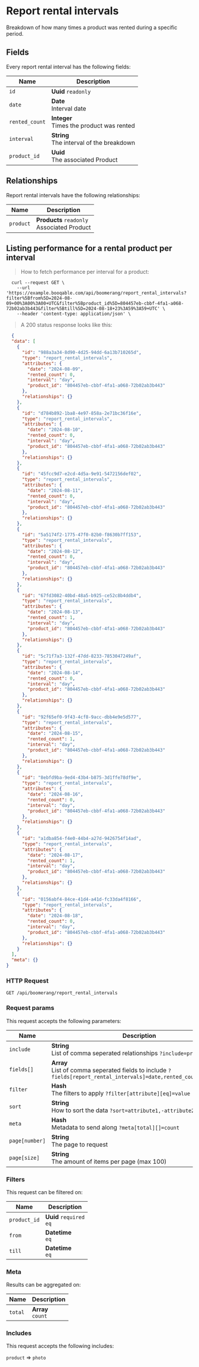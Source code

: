 # Report rental intervals

Breakdown of how many times a product was rented during a specific period.

## Fields
Every report rental interval has the following fields:

Name | Description
-- | --
`id` | **Uuid** `readonly`<br>
`date` | **Date** <br>Interval date
`rented_count` | **Integer** <br>Times the product was rented
`interval` | **String** <br>The interval of the breakdown
`product_id` | **Uuid** <br>The associated Product


## Relationships
Report rental intervals have the following relationships:

Name | Description
-- | --
`product` | **Products** `readonly`<br>Associated Product


## Listing performance for a rental product per interval



> How to fetch performance per interval for a product:

```shell
  curl --request GET \
    --url 'https://example.booqable.com/api/boomerang/report_rental_intervals?filter%5Bfrom%5D=2024-08-09+00%3A00%3A00+UTC&filter%5Bproduct_id%5D=804457eb-cbbf-4fa1-a068-72b02ab3b443&filter%5Btill%5D=2024-08-18+23%3A59%3A59+UTC' \
    --header 'content-type: application/json' \
```

> A 200 status response looks like this:

```json
  {
  "data": [
    {
      "id": "988a3a34-8d90-4d25-94dd-6a13b710265d",
      "type": "report_rental_intervals",
      "attributes": {
        "date": "2024-08-09",
        "rented_count": 0,
        "interval": "day",
        "product_id": "804457eb-cbbf-4fa1-a068-72b02ab3b443"
      },
      "relationships": {}
    },
    {
      "id": "d784b892-1ba8-4e97-858a-2e71bc36f16e",
      "type": "report_rental_intervals",
      "attributes": {
        "date": "2024-08-10",
        "rented_count": 0,
        "interval": "day",
        "product_id": "804457eb-cbbf-4fa1-a068-72b02ab3b443"
      },
      "relationships": {}
    },
    {
      "id": "45fcc9d7-e2cd-4d5a-9e91-5472156def02",
      "type": "report_rental_intervals",
      "attributes": {
        "date": "2024-08-11",
        "rented_count": 0,
        "interval": "day",
        "product_id": "804457eb-cbbf-4fa1-a068-72b02ab3b443"
      },
      "relationships": {}
    },
    {
      "id": "5a5174f2-1775-47f0-82b0-f8630b7ff153",
      "type": "report_rental_intervals",
      "attributes": {
        "date": "2024-08-12",
        "rented_count": 0,
        "interval": "day",
        "product_id": "804457eb-cbbf-4fa1-a068-72b02ab3b443"
      },
      "relationships": {}
    },
    {
      "id": "67fd3082-40bd-48a5-b925-ce52c8b4ddb4",
      "type": "report_rental_intervals",
      "attributes": {
        "date": "2024-08-13",
        "rented_count": 1,
        "interval": "day",
        "product_id": "804457eb-cbbf-4fa1-a068-72b02ab3b443"
      },
      "relationships": {}
    },
    {
      "id": "5c71f7a3-132f-47dd-8233-7853047249af",
      "type": "report_rental_intervals",
      "attributes": {
        "date": "2024-08-14",
        "rented_count": 0,
        "interval": "day",
        "product_id": "804457eb-cbbf-4fa1-a068-72b02ab3b443"
      },
      "relationships": {}
    },
    {
      "id": "92f65ef0-9f43-4cf8-9acc-dbb4e9e5d577",
      "type": "report_rental_intervals",
      "attributes": {
        "date": "2024-08-15",
        "rented_count": 1,
        "interval": "day",
        "product_id": "804457eb-cbbf-4fa1-a068-72b02ab3b443"
      },
      "relationships": {}
    },
    {
      "id": "8ebfd9ba-9ed4-43b4-b875-3d1ffe78df9e",
      "type": "report_rental_intervals",
      "attributes": {
        "date": "2024-08-16",
        "rented_count": 0,
        "interval": "day",
        "product_id": "804457eb-cbbf-4fa1-a068-72b02ab3b443"
      },
      "relationships": {}
    },
    {
      "id": "a1dba854-f4e0-44b4-a27d-9426754f14ad",
      "type": "report_rental_intervals",
      "attributes": {
        "date": "2024-08-17",
        "rented_count": 1,
        "interval": "day",
        "product_id": "804457eb-cbbf-4fa1-a068-72b02ab3b443"
      },
      "relationships": {}
    },
    {
      "id": "0156abf4-84ce-41d4-a41d-fc33da4f8166",
      "type": "report_rental_intervals",
      "attributes": {
        "date": "2024-08-18",
        "rented_count": 0,
        "interval": "day",
        "product_id": "804457eb-cbbf-4fa1-a068-72b02ab3b443"
      },
      "relationships": {}
    }
  ],
  "meta": {}
}
```

### HTTP Request

`GET /api/boomerang/report_rental_intervals`

### Request params

This request accepts the following parameters:

Name | Description
-- | --
`include` | **String** <br>List of comma seperated relationships `?include=product`
`fields[]` | **Array** <br>List of comma seperated fields to include `?fields[report_rental_intervals]=date,rented_count,interval`
`filter` | **Hash** <br>The filters to apply `?filter[attribute][eq]=value`
`sort` | **String** <br>How to sort the data `?sort=attribute1,-attribute2`
`meta` | **Hash** <br>Metadata to send along `?meta[total][]=count`
`page[number]` | **String** <br>The page to request
`page[size]` | **String** <br>The amount of items per page (max 100)


### Filters

This request can be filtered on:

Name | Description
-- | --
`product_id` | **Uuid** `required`<br>`eq`
`from` | **Datetime** <br>`eq`
`till` | **Datetime** <br>`eq`


### Meta

Results can be aggregated on:

Name | Description
-- | --
`total` | **Array** <br>`count`


### Includes

This request accepts the following includes:

`product` => 
`photo`







